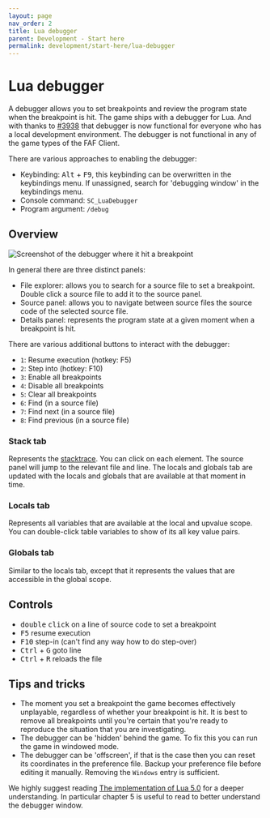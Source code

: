 ```yaml
---
layout: page
nav_order: 2
title: Lua debugger
parent: Development - Start here
permalink: development/start-here/lua-debugger
---
```


# Lua debugger

A debugger allows you to set breakpoints and review the program state when the breakpoint is hit. The game ships with a debugger for Lua. And with thanks to [#3938](https://github.com/FAForever/fa/pull/3938) that debugger is now functional for everyone who has a local development environment. The debugger is not functional in any of the game types of the FAF Client.

There are various approaches to enabling the debugger:

- Keybinding: <kbd>Alt</kbd> + <kbd>F9</kbd>, this keybinding can be overwritten in the keybindings menu. If unassigned, search for 'debugging window' in the keybindings menu.
- Console command: `SC_LuaDebugger`
- Program argument: `/debug`

## Overview

![Screenshot of the debugger where it hit a breakpoint](/assets/development/lua-debugger-01.png)

In general there are three distinct panels:

- File explorer: allows you to search for a source file to set a breakpoint. Double click a source file to add it to the source panel.
- Source panel: allows you to navigate between source files the source code of the selected source file.
- Details panel: represents the program state at a given moment when a breakpoint is hit.

There are various additional buttons to interact with the debugger:

- `1`: Resume execution (hotkey: F5)
- `2`: Step into (hotkey: F10)
- `3`: Enable all breakpoints
- `4`: Disable all breakpoints
- `5`: Clear all breakpoints
- `6`: Find (in a source file)
- `7`: Find next (in a source file)
- `8`: Find previous (in a source file)

### Stack tab

Represents the [stacktrace](https://en.wikipedia.org/wiki/Stack_trace). You can click on each element. The source panel will jump to the relevant file and line. The locals and globals tab are updated with the locals and globals that are available at that moment in time.

### Locals tab

Represents all variables that are available at the local and upvalue scope. You can double-click table variables to show of its all key value pairs.

### Globals tab

Similar to the locals tab, except that it represents the values that are accessible in the global scope.

## Controls

- <kbd>double</kbd> <kbd>click</kbd> on a line of source code to set a breakpoint
- <kbd>F5</kbd> resume execution
- <kbd>F10</kbd> step-in (can't find any way how to do step-over)
- <kbd>Ctrl</kbd> + <kbd>G</kbd> goto line
- <kbd>Ctrl</kbd> + <kbd>R</kbd> reloads the file

## Tips and tricks

- The moment you set a breakpoint the game becomes effectively unplayable, regardless of whether your breakpoint is hit. It is best to remove all breakpoints until you're certain that you're ready to reproduce the situation that you are investigating.
- The debugger can be 'hidden' behind the game. To fix this you can run the game in windowed mode.
- The debugger can be 'offscreen', if that is the case then you can reset its coordinates in the preference file. Backup your preference file before editing it manually. Removing the `Windows` entry is sufficient.

We highly suggest reading [The implementation of Lua 5.0](https://www.lua.org/doc/jucs05.pdf) for a deeper understanding. In particular chapter 5 is useful to read to better understand the debugger window.
